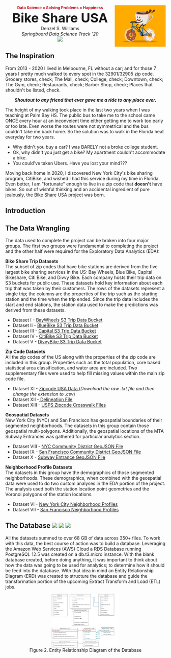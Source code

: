 <div style='text-align:center;'>
    <img style="float:right;" src="./Data/Images/Report/0000.Coffee-Bike.png" width="160" />
    <span style="float:center;text-align:center">
        <span style="text-align:center">
        <p style="text-align:center;margin:0;font-size:12px;color:#c1121f"> <b> Data Science = Solving Problems = Happiness </b> </p>
        <p style="text-align:center;font-size:40px;margin:0"> <b> Bike Share USA</b> </p>
        <p style="text-align:center;margin:0"> Denzel S. Williams </p>
        <p style="text-align:center;margin:0"> <i> Springboard Data Science Track '20 </i> </p>
        </span>
        <a href="https://linkedin.com/in/williamdst">
            <img src="https://img.shields.io/badge/LinkedIn-0077B5?style=for-the-badge&logo=linkedin&logoColor=white" width="75" />
        </a>
    </span>
</div>


<h2> The Inspiration </h2>

From 2013 - 2020 I lived in Melbourne, FL without a car; and for those 7 years I pretty much walked to every spot in the 32901/32905 zip code. Grocery stores, check; The Mall, check; College, check; Downtown, check; The Gym, check; Restaurants, check; Barber Shop, check; Places that shouldn't be listed, check. 

<p style="text-align:center;" align='center'> <i><b> Shoutout to any friend that ever gave me a ride to any place ever.</b></i></p>

The height of my walking took place in the last two years when I was teaching at Palm Bay HS. The public bus to take me to the school came ONCE every hour at an inconveient time either getting me to work too early or too late. Even worse the routes were not symmetrical and the bus couldn't take me back home. So the solution was to walk in the Florida heat everyday for two years.
<ul>
    <li> Why didn't you buy a car? I was BARELY not a broke college student.
    <li> Ok, why didn't you just get a bike? My apartment couldn't accommodate a bike.
    <li> You could've taken Ubers. Have you lost your mind???
</ul>

Moving back home in 2020, I discovered New York City's bike sharing program, CitiBike, and wished I had this service during my time in Florida. Even better, I am "fortunate" enough to live in a zip code that <b>doesn't</b> have bikes. So out of wishful thinking and an accidental ingredient of pure jealously, the Bike Share USA project was born. 



<h2> Introduction </h2>



<h2> The Data Wrangling </h2>

The data used to complete the project can be broken into four major groups. The first two groups were fundamental to completing the project and the other half were required for the Exploratory Data Analytics (EDA):

<b> Bike Share Trip Datasets </b> <br>
The subset of zip codes that have bike stations are derived from the five largest bike sharing services in the US: Bay Wheels, Blue Bike, Capital Bikeshare, Citi Bike, and Divvy Bike. Each company hosts their trip data on S3 buckets for public use. These datasets hold key information about each trip that was taken by their customers. The rows of the datasets represent a single trip; the columns are the properties of the trip such as the starting station and the time when the trip ended. Since the trip data includes the start and end stations, the station data used to make the predictions was derived from these datasets.

<ul>
    <li> Dataset I - <a href="https://s3.amazonaws.com/baywheels-data/index.html"> BayWheels S3 Trip Data Bucket </a>
    <li> Dataset II - <a href="https://s3.amazonaws.com/hubway-data/index.html"> BlueBike S3 Trip Data Bucket </a>
    <li> Dataset III - <a href="https://s3.amazonaws.com/capitalbikeshare-data/index.html"> Capital S3 Trip Data Bucket </a>
    <li> Dataset IV - <a href="https://s3.amazonaws.com/tripdata/index.html"> CitiBike S3 Trip Data Bucket </a>
    <li> Dataset V - <a href="https://divvy-tripdata.s3.amazonaws.com/index.html"> DivvyBike S3 Trip Data Bucket </a>
</ul>

<b> Zip Code Datasets </b> <br>
All the zip codes of the US along with the properties of the zip code are included in this group. Properties such as the total population, core based statistical area classification, and water area are included. Two supplementary files were used to help fill missing values within the main zip code file. 

<ul>
    <li> Dataset XI - <a href="https://github.com/Williamdst/Bike-Share-USA/blob/main/Data/ZX01_Zipcodes-USA.csv"> Zipcode USA Data </a> (<i>Download the raw .txt file and then change the extension to .csv</i>)
    <li> Dataset XII -<a href="https://www2.census.gov/programs-surveys/metro-micro/geographies/reference-files/2020/delineation-files/list1_2020.xls" > Delineation File </a>
    <li> Dataset XIII -
<a href="https://www.huduser.gov/portal/datasets/usps_crosswalk.html"> USPS Zipcode Crosswalk Files</a>
</ul>


<b> Geospatial Datasets </b> <br>
New York City (NYC) and San Francisco has geospatial boundaries of their segmented neighborhoods. The datasets in this group contain those geospatial multi-polygons. Additionally, the geospatial locations of the MTA Subway Entrances was gathered for particular analytics section.

<ul>
    <li> Dataset VIII - <a href="https://data.cityofnewyork.us/api/geospatial/yfnk-k7r4?method=export&format=GeoJSON"> NYC Community District GeoJSON File </a>
    <li> Dataset IX - <a href="https://data.sfgov.org/api/geospatial/p5b7-5n3h?method=export&format=GeoJSON"> San Francisco Community District GeoJSON File </a>
    <li> Dataset X - <a href="https://data.cityofnewyork.us/api/geospatial/drex-xx56?method=export&format=GeoJSON"> Subway Entrance GeoJSON File </a>
</ul>

<b> Neighborhood Profile Datasets </b> <br>
The datasets in this group have the demographics of those segmented neighborhoods. These demographics, when combined with the geospatial data were used to do two custom analyses in the EDA portion of the project. The analysis used both the station location point geometries and the Voronoi polygons of the station locations. 

<ul>
    <li> Dataset VI - <a href = "https://furmancenter.org/neighborhoods"> New York City Neighborhood Profiles </a>
    <li> Dataset VII - <a href = "https://default.sfplanning.org/publications_reports/SF_NGBD_SocioEconomic_Profiles/2012-2016_ACS_Profile_Neighborhoods_Final.pdf"> San Francisco Neighborhood Profiles </a>
</ul>





<h2> The Database 
    <img src="https://img.shields.io/badge/PostgreSQL-316192?style=for-the-badge&logo=postgresql&logoColor=white" width="75" />
    <img src="https://img.shields.io/badge/Amazon_AWS-232F3E?style=for-the-badge&logo=amazon-aws&logoColor=white" width="75" />
    <img src="https://img.shields.io/badge/Google_Cloud-4285F4?style=for-the-badge&logo=google-cloud&logoColor=white" width="80" />
</h2>

All the datasets summed to over 68 GB of data across 350+ files. To work with this data, the best course of action was to build a database. Leveraging the Amazon Web Services (AWS) Cloud a RDS Database running PostgreSQL 12.5 was created on a db.t3.micro instance. With the blank database created, before doing anything, it was important to think about how the data was going to be used for analytics; to determine how it should be feed into the database. With that idea in mind an Entity Relationship Diagram (ERD) was created to structure the database and guide the transformation portion of the upcoming Extract Transform and Load (ETL) jobs. 

<p align='center'>
<figure style="text-align:center" align='center'>
    <img src="./Data/Images/Report/0003.ERD-Final.png" align='center' style="max-width:50%" />
    <figcaption style="text-align:center" align='center'> Figure 2. Entity Relationship Diagram of the Database </figcaption>
</figure>
</p>
